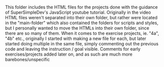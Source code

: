 This folder includes the HTML files for the projects done with the guidance of SuperSimpleDev's JavaScript youtube tutorial.
Originally in the video HTML files weren't separated into their own folder, but rather were located in the "main-folder" which also contained the folders for scripts and styles, but I personally wanted to move the HTMLs into their own folder, since there are so many of them.
When it comes to the exercise projects, ie. "4a", "4b" etc., originally I started with making a new file for each, but later started doing multiple in the same file, simply commenting out the previous code and leaving the instruction / goal visible.
Comments for early exercises/projects added later on, and as such are much more barebones/unspecific